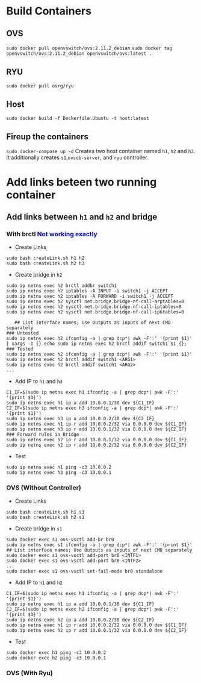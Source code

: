 # Build Containers
## OVS
`sudo docker pull openvswitch/ovs:2.11.2_debian`
`sudo docker tag openvswitch/ovs:2.11.2_debian openvswitch/ovs:latest .`
## RYU
`sudo docker pull osrg/ryu`
## Host
`sudo docker build -f Dockerfile.Ubuntu -t host:latest`
## Fireup the containers
`sudo docker-compose up -d`
Creates two host container named `h1`, `h2` and `h3`.
It additionally creates `s1`,`ovsdb-server`, and `ryu` controller.

# Add links beteen two running container
## Add links between `h1` and `h2` and bridge
### With brctl <span style="color:blue"> Not working exactly </span>
* Create Links
```
sudo bash createLink.sh h1 h2
sudo bash createLink.sh h2 h3
```
* Create bridge in `h2`
```
sudo ip netns exec h2 brctl addbr switch1
sudo ip netns exec h2 iptables -A INPUT -i switch1 -j ACCEPT
sudo ip netns exec h2 iptables -A FORWARD -i switch1 -j ACCEPT
sudo ip netns exec h2 sysctl net.bridge.bridge-nf-call-arptables=0
sudo ip netns exec h2 sysctl net.bridge.bridge-nf-call-iptables=0
sudo ip netns exec h2 sysctl net.bridge.bridge-nf-call-ip6tables=0

   ## List interface names; Use Outputs as inputs of next CMD separately
### Untested
sudo ip netns exec h2 ifconfig -a | grep dcp*| awk -F':' '{print $1}' | xargs -I {} echo sudo ip netns exec h2 brctl addif switch1 $1 {};
### Tested
sudo ip netns exec h2 ifconfig -a | grep dcp*| awk -F':' '{print $1}'
sudo ip netns exec h2 brctl addif switch1 <ARG1>
sudo ip netns exec h2 brctl addif switch1 <ARG2> 
...
```
* Add IP to `h1` and `h3`
```
C1_IF=$(sudo ip netns exec h1 ifconfig -a | grep dcp*| awk -F':' '{print $1}')
sudo ip netns exec h1 ip a add 10.0.0.1/30 dev ${C1_IF}
C2_IF=$(sudo ip netns exec h3 ifconfig -a | grep dcp*| awk -F':' '{print $1}')
sudo ip netns exec h3 ip a add 10.0.0.2/30 dev ${C2_IF}
sudo ip netns exec h1 ip r add 10.0.0.2/32 via 0.0.0.0 dev ${C1_IF}
sudo ip netns exec h3 ip r add 10.0.0.1/32 via 0.0.0.0 dev ${C2_IF}
### Forward rules in Bridge
sudo ip netns exec h2 ip r add 10.0.0.1/32 via 0.0.0.0 dev ${C1_IF}
sudo ip netns exec h2 ip r add 10.0.0.2/32 via 0.0.0.0 dev ${C2_IF}
```

* Test
```
sudo ip netns exec h1 ping -c3 10.0.0.2
sudo ip netns exec h3 ping -c3 10.0.0.1
```

### OVS (Without Controller)
* Create Links
```
sudo bash createLink.sh h1 s1
sudo bash createLink.sh h2 s1
```
* Create bridge in `s1`
```
sudo docker exec s1 ovs-vsctl add-br br0
sudo ip netns exec s1 ifconfig -a | grep dcp*| awk -F':' '{print $1}'   ## List interface names; Use Outputs as inputs of next CMD separately
sudo docker exec s1 ovs-vsctl add-port br0 <INTF1>
sudo docker exec s1 ovs-vsctl add-port br0 <INTF2>
...
sudo docker exec s1 ovs-vsctl set-fail-mode br0 standalone
```
* Add IP to `h1` and `h2`
```
C1_IF=$(sudo ip netns exec h1 ifconfig -a | grep dcp*| awk -F':' '{print $1}')
sudo ip netns exec h1 ip a add 10.0.0.1/30 dev ${C1_IF}
C2_IF=$(sudo ip netns exec h2 ifconfig -a | grep dcp*| awk -F':' '{print $1}')
sudo ip netns exec h2 ip a add 10.0.0.2/30 dev ${C2_IF}
sudo ip netns exec h1 ip r add 10.0.0.2/32 via 0.0.0.0 dev ${C1_IF}
sudo ip netns exec h2 ip r add 10.0.0.1/32 via 0.0.0.0 dev ${C2_IF}
```

* Test
```
sudo docker exec h1 ping -c3 10.0.0.2
sudo docker exec h2 ping -c3 10.0.0.1
```
### OVS (With Ryu)
